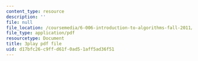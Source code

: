 ```yaml
---
content_type: resource
description: ''
file: null
file_location: /coursemedia/6-006-introduction-to-algorithms-fall-2011/d17bfc26c9ffd61f0ad51aff5ad36f51_C5SPsY72_CM.pdf
file_type: application/pdf
resourcetype: Document
title: 3play pdf file
uid: d17bfc26-c9ff-d61f-0ad5-1aff5ad36f51
---
```

